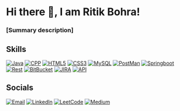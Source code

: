 # Hi there 👋, I am Ritik Bohra!
### [Summary description]

## Skills

[![Java][Java]][Java-url]
[![CPP][CPP]][CPP-url]
[![HTML5][HTML5]][HTML5-url]
[![CSS3][CSS3]][CSS3-url]
[![MySQL][MySQL]][MySQL-url]
[![PostMan][Postman]][Postman-url]
[![Springboot][Springboot]][Springboot-url]
[![Rest][Rest]][Rest-url]
[![BitBucket][BitBucket]][BitBucket-url]
[![JIRA][JIRA]][JIRA-url]
[![API][API]][API-url]


## Socials

[![Email][email-shield]][email-url]
[![LinkedIn][linkedin-shield]][linkedin-url]
[![LeetCode][leetcode-shield]][leetcode-url]
[![Medium][Medium-shield]][Medium-url]


[email-shield]: https://img.shields.io/badge/Email-4F4A45.svg?style=for-the-badge&logo=gmail
[email-url]: mailto:ritikbohra2@gmail.com
[linkedin-shield]: https://img.shields.io/badge/LinkedIn-4F4A45.svg?style=for-the-badge&logo=linkedin
[linkedin-url]: https://www.linkedin.com/in/ritik-bohra/
[Medium-shield]: https://img.shields.io/badge/Medium-4F4A45.svg?style=for-the-badge&logo=medium
[Medium-url]: https://medium.com/@ritikbohra2
[leetcode-shield]: https://img.shields.io/badge/LeetCode-4F4A45.svg?style=for-the-badge&logo=leetcode
[leetcode-url]: https://leetcode.com/Ritik_bohra/
[HTML5]: https://img.shields.io/badge/HTML5-20232A?style=for-the-badge&logo=html5
[HTML5-url]: https://developer.mozilla.org/en-US/docs/Web/HTML
[CSS3]: https://img.shields.io/badge/CSS3-20232A?style=for-the-badge&logo=css3
[CSS3-url]: https://developer.mozilla.org/en-US/docs/Web/CSS
[Java]: https://img.shields.io/badge/Java-20232A?style=for-the-badge
[Java-url]: https://www.java.com/
[CPP]: https://img.shields.io/badge/CPP-20232A?style=for-the-badge&logo=c%2B%2B
[CPP-url]: https://isocpp.org/
[MySQL]: https://img.shields.io/badge/MySQL-20232A?style=for-the-badge&logo=mysql
[MySQL-url]: https://dev.mysql.com/doc/
[Postman]: https://img.shields.io/badge/Postman-20232A?style=for-the-badge&logo=postman
[Postman-url]: https://www.postman.com/
[Springboot]: https://img.shields.io/badge/Springboot-20232A?style=for-the-badge&logo=spring
[Springboot-url]: https://spring.io/projects/spring-boot
[Rest]: https://img.shields.io/badge/Rest-20232A?style=for-the-badge
[Rest-url]: https://en.wikipedia.org/wiki/Representational_state_transfer
[BitBucket]: https://img.shields.io/badge/BitBucket-20232A?style=for-the-badge&logo=bitbucket
[BitBucket-url]: https://bitbucket.org/
[JIRA]: https://img.shields.io/badge/JIRA-20232A?style=for-the-badge&logo=jira
[JIRA-url]: https://www.atlassian.com/software/jira
[API]: https://img.shields.io/badge/API-20232A?style=for-the-badge&logo=api
[API-url]: https://en.wikipedia.org/wiki/Application_programming_interface
